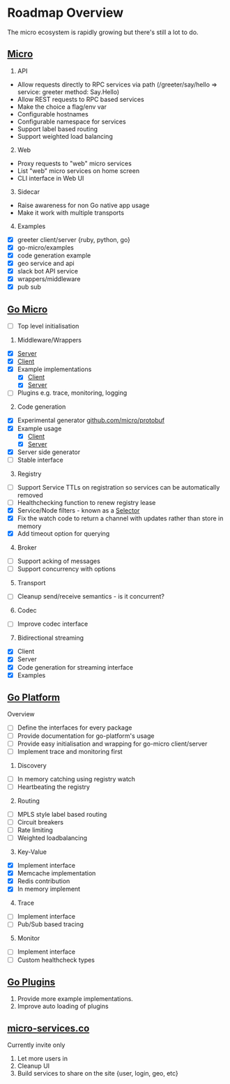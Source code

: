 # Roadmap Overview

The micro ecosystem is rapidly growing but there's still a lot to do.

## [Micro](https://github.com/micro/micro)

1. API
  * Allow requests directly to RPC services via path (/greeter/say/hello => service: greeter method: Say.Hello)  
  * Allow REST requests to RPC based services
  * Make the choice a flag/env var
  * Configurable hostnames
  * Configurable namespace for services
  * Support label based routing
  * Support weighted load balancing
2. Web
  * Proxy requests to "web" micro services
  * List "web" micro services on home screen
  * CLI interface in Web UI
3. Sidecar
  * Raise awareness for non Go native app usage
  * Make it work with multiple transports
4. Examples
  * [x] greeter client/server {ruby, python, go}
  * [x] go-micro/examples
  * [x] code generation example
  * [x] geo service and api
  * [x] slack bot API service
  * [x] wrappers/middleware
  * [x] pub sub

## [Go Micro](https://github.com/micro/go-micro)

* [ ] Top level initialisation

1. Middleware/Wrappers
  * [x] [Server](https://github.com/micro/go-micro/blob/master/server/server_wrapper.go)
  * [x] [Client](https://github.com/micro/go-micro/blob/master/client/client_wrapper.go)
  * [x] Example implementations
    * [x] [Client](https://github.com/micro/go-micro/tree/master/examples/client/wrapper)
    * [x] [Server](https://github.com/micro/go-micro/blob/master/examples/server/main.go#L12L28)
  * [ ] Plugins e.g. trace, monitoring, logging
2. Code generation
  * [x] Experimental generator [github.com/micro/protobuf](https://github.com/micro/protobuf)
  * [x] Example usage
    * [x] [Client](https://github.com/micro/go-micro/tree/master/examples/client/codegen)
    * [x] [Server](https://github.com/micro/go-micro/tree/master/examples/server/codegen)
  * [x] Server side generator
  * [ ] Stable interface
3. Registry
  * [ ] Support Service TTLs on registration so services can be automatically removed
  * [ ] Healthchecking function to renew registry lease
  * [x] Service/Node filters - known as a [Selector](https://github.com/micro/go-micro/blob/master/selector)
  * [x] Fix the watch code to return a channel with updates rather than store in memory
  * [x] Add timeout option for querying
4. Broker
  * [ ] Support acking of messages
  * [ ] Support concurrency with options
5. Transport
  * [ ] Cleanup send/receive semantics - is it concurrent?
6. Codec
  * [ ] Improve codec interface
7. Bidirectional streaming
  * [x] Client
  * [x] Server
  * [x] Code generation for streaming interface
  * [x] Examples

## [Go Platform](https://github.com/micro/go-platform)

Overview
  * [ ] Define the interfaces for every package
  * [ ] Provide documentation for go-platform's usage
  * [ ] Provide easy initialisation and wrapping for go-micro client/server
  * [ ] Implement trace and monitoring first

1. Discovery
  * [ ] In memory catching using registry watch
  * [ ] Heartbeating the registry
2. Routing
  * [ ] MPLS style label based routing 
  * [ ] Circuit breakers
  * [ ] Rate limiting
  * [ ] Weighted loadbalancing
3. Key-Value
  * [x] Implement interface
  * [x] Memcache implementation
  * [x] Redis contribution
  * [x] In memory implement
4. Trace
  * [ ] Implement interface
  * [ ] Pub/Sub based tracing
5. Monitor
  * [ ] Implement interface
  * [ ] Custom healthcheck types

## [Go Plugins](https://github.com/micro/go-plugins)

1. Provide more example implementations.
2. Improve auto loading of plugins

## [micro-services.co](https://micro-services.co)

Currently invite only

1. Let more users in
2. Cleanup UI
3. Build services to share on the site {user, login, geo, etc}
